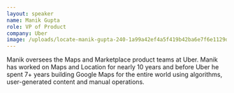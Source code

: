 ```yaml
---
layout: speaker
name: Manik Gupta
role: VP of Product
company: Uber
image: /uploads/locate-manik-gupta-240-1a99a42ef4a5f419b42ba6e7f6e1129d.jpg
---
```


Manik oversees the Maps and Marketplace​ product teams at Uber. Manik has worked on Maps and Location for nearly 10 years and before Uber he spent 7+ years building Google Maps for the entire world using algorithms, user-generated content and manual operations.